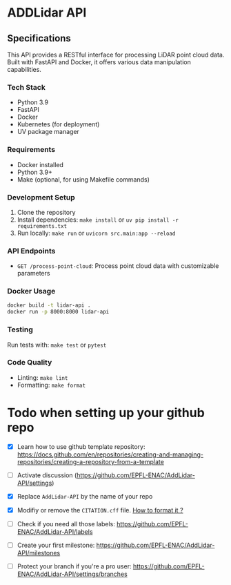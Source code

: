 # ADDLidar API

## Specifications
This API provides a RESTful interface for processing LiDAR point cloud data. Built with FastAPI and Docker, it offers various data manipulation capabilities.

### Tech Stack
- Python 3.9
- FastAPI
- Docker
- Kubernetes (for deployment)
- UV package manager

### Requirements
- Docker installed
- Python 3.9+
- Make (optional, for using Makefile commands)

### Development Setup
1. Clone the repository
2. Install dependencies: `make install` or `uv pip install -r requirements.txt`
3. Run locally: `make run` or `uvicorn src.main:app --reload`

### API Endpoints
- `GET /process-point-cloud`: Process point cloud data with customizable parameters

### Docker Usage
```bash
docker build -t lidar-api .
docker run -p 8000:8000 lidar-api
```

### Testing
Run tests with: `make test` or `pytest`

### Code Quality
- Linting: `make lint`
- Formatting: `make format`


# Todo when setting up your github repo

- [x] Learn how to use github template repository: https://docs.github.com/en/repositories/creating-and-managing-repositories/creating-a-repository-from-a-template
- [ ] Activate discussion (https://github.com/EPFL-ENAC/AddLidar-API/settings)
- [x] Replace `AddLidar-API` by the name of your repo
- [x] Modifiy or remove the `CITATION.cff` file. [How to format it ?](https://docs.github.com/en/repositories/managing-your-repositorys-settings-and-features/customizing-your-repository/about-citation-files) 
- [ ] Check if you need all those labels: https://github.com/EPFL-ENAC/AddLidar-API/labels
- [ ] Create your first milestone: https://github.com/EPFL-ENAC/AddLidar-API/milestones
- [ ] Protect your branch if you're a pro user: https://github.com/EPFL-ENAC/AddLidar-API/settings/branches


